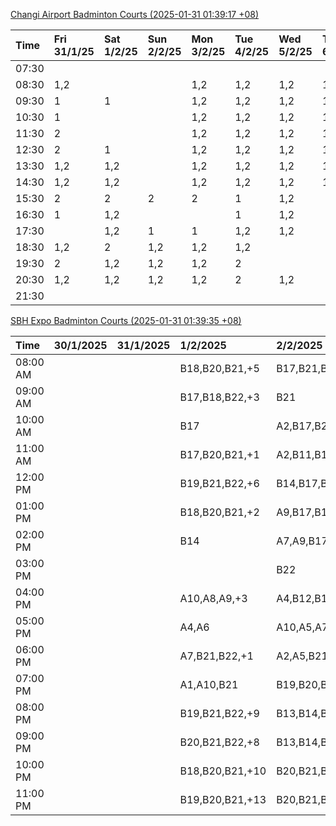 [Changi Airport Badminton Courts (2025-01-31 01:39:17 +08)](https://www.carc.org.sg/FacilityBooking.aspx)

| Time   | Fri 31/1/25   | Sat 1/2/25   | Sun 2/2/25   | Mon 3/2/25   | Tue 4/2/25   | Wed 5/2/25   | Thu 6/2/25   |
|:-------|:--------------|:-------------|:-------------|:-------------|:-------------|:-------------|:-------------|
| 07:30  |               |              |              |              |              |              |              |
| 08:30  | 1,2           |              |              | 1,2          | 1,2          | 1,2          | 1,2          |
| 09:30  | 1             | 1            |              | 1,2          | 1,2          | 1,2          | 1,2          |
| 10:30  | 1             |              |              | 1,2          | 1,2          | 1,2          | 1,2          |
| 11:30  | 2             |              |              | 1,2          | 1,2          | 1,2          | 1,2          |
| 12:30  | 2             | 1            |              | 1,2          | 1,2          | 1,2          | 1,2          |
| 13:30  | 1,2           | 1,2          |              | 1,2          | 1,2          | 1,2          | 1,2          |
| 14:30  | 1,2           | 1,2          |              | 1,2          | 1,2          | 1,2          | 1,2          |
| 15:30  | 2             | 2            | 2            | 2            | 1            | 1,2          |              |
| 16:30  | 1             | 1,2          |              |              | 1            | 1,2          |              |
| 17:30  |               | 1,2          | 1            | 1            | 1,2          | 1,2          |              |
| 18:30  | 1,2           | 2            | 1,2          | 1,2          | 1,2          |              |              |
| 19:30  | 2             | 1,2          | 1,2          | 1,2          | 2            |              |              |
| 20:30  | 1,2           | 1,2          | 1,2          | 1,2          | 2            | 1,2          |              |
| 21:30  |               |              |              |              |              |              |              |

[SBH Expo Badminton Courts (2025-01-31 01:39:35 +08)](https://singaporebadmintonhall.getomnify.com/widgets/O3MRKGBH359GA55KHMG1RD)

| Time     | 30/1/2025   | 31/1/2025   | 1/2/2025        | 2/2/2025        | 3/2/2025        | 4/2/2025        | 5/2/2025        |
|:---------|:------------|:------------|:----------------|:----------------|:----------------|:----------------|:----------------|
| 08:00 AM |             |             | B18,B20,B21,+5  | B17,B21,B22,+7  | B20,B21,B22,+12 | B19,B21,B22,+14 | B19,B21,B22,+19 |
| 09:00 AM |             |             | B17,B18,B22,+3  | B21             | B15             | B19,B21,B22,+14 | B19,B21,B22,+19 |
| 10:00 AM |             |             | B17             | A2,B17,B21      |                 | B19,B20,B21,+17 | B19,B21,B22,+17 |
| 11:00 AM |             |             | B17,B20,B21,+1  | A2,B11,B17      | A7,A8,A9,+1     | B19,B20,B21,+17 | B19,B21,B22,+18 |
| 12:00 PM |             |             | B19,B21,B22,+6  | B14,B17,B20,+11 | B15,B16,B17,+4  | B19,B21,B22,+11 | B19,B21,B22,+19 |
| 01:00 PM |             |             | B18,B20,B21,+2  | A9,B17,B18,+8   | B19,B21,B22,+7  | B20,B21,B22,+10 | B19,B21,B22,+19 |
| 02:00 PM |             |             | B14             | A7,A9,B17,+2    | A7,A8           | B20,B21,B22,+15 | B19,B21,B22,+19 |
| 03:00 PM |             |             |                 | B22             | A8,B11          | A3,B11,B18,+2   | B19,B20,B21,+8  |
| 04:00 PM |             |             | A10,A8,A9,+3    | A4,B12,B13,+2   | B11             | A2,A3           | B15,B16,B21,+3  |
| 05:00 PM |             |             | A4,A6           | A10,A5,A7,+1    | B12,B13,B17,+5  | A3,B13,B14,+2   | B16             |
| 06:00 PM |             |             | A7,B21,B22,+1   | A2,A5,B21       | A10,A9,B21,+6   | B13,B14,B15,+6  | A10,B16,B21     |
| 07:00 PM |             |             | A1,A10,B21      | B19,B20,B21,+1  | B16,B19,B21,+11 | B19,B21,B22,+10 | A10,B21,B22     |
| 08:00 PM |             |             | B19,B21,B22,+9  | B13,B14,B16,+8  | B20,B21,B22,+17 |                 |                 |
| 09:00 PM |             |             | B20,B21,B22,+8  | B13,B14,B22,+10 | B20,B21,B22,+18 |                 |                 |
| 10:00 PM |             |             | B18,B20,B21,+10 | B20,B21,B22,+17 | A10,A8,A9,+7    | A10,A8,A9,+7    | A10,A8,A9,+7    |
| 11:00 PM |             |             | B19,B20,B21,+13 | B20,B21,B22,+18 | A10,A8,A9,+7    | A10,A8,A9,+7    | A10,A8,A9,+7    |

